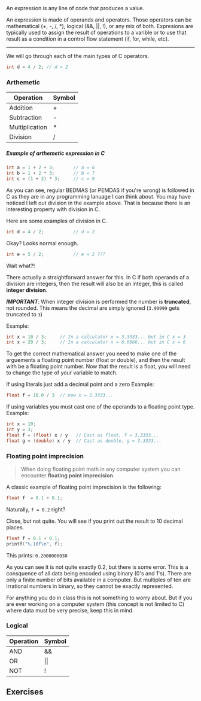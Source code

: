 <title>Expressions</title>

<definition title="Expression">
An expression is any line of code that produces a value. 
</definition>

<!-- > An expression is any line of code that produces a value.  -->


An expression is made of operands and operators. Those operators can be mathematical (+, -, /, *), logical (&&, ||, !), or any mix of both. Expresions are typically used to assign the result of operations to a varible or to use that result as a condition in a control flow statement (if, for, while, etc).


---
We will go through each of the main types of C operators.

```c
int d = 4 / 2; // d = 2
```

### Arthemetic

| Operation      | Symbol |
|----------------|--------|
| Addition       | +      |
| Subtraction    | -      |
| Multiplication | *      |
| Division       | /      |

##### Example of arthemetic expression in C
```c
int a = 1 + 2 + 3;       // a = 6
int b = 1 + 2 * 3;       // b = 7
int c = (1 + 2) * 3;     // c = 9
```
As you can see, regular BEDMAS (or PEMDAS if you're wrong) is followed in C as they are in any programming lanuage I can think about. You may have noticed I left out division in the example above. That is because there is an interesting property with division in C.

Here are some examples of division in C.

```c
int d = 4 / 2;           // d = 2
```

Okay? Looks normal enough.

```c
int e = 5 / 2;           // e = 2 ???
```

Wait what?!

There actually a straightforward answer for this. In C if both operands of a division are integers, then the result will also be an integer, this is called **integer division**. 

***IMPORTANT***: When integer division is performed the number is **truncated**, not rounded. This means the decimal are simply ignored (`3.99999` gets truncated to `3`)

Example:
```c
int x = 10 / 3;     // In a calculator x = 3.3333... but in C x = 3
int x = 20 / 3;     // In a calculator x = 6.6666... but in C x = 6
```

To get the correct mathematical answer you need to make one of the arguements a floating point number (float or double), and then the result with be a floating point number. Now that the result is a float, you will need to change the type of your variable to match.

If using literals just add a decimal point and a zero
Example:
```c
float f = 10.0 / 3  // now x = 3.3333...
```

If using variables you must cast one of the operands to a floating point type.
Example:
```c
int x = 10;
int y = 3;
float f = (float) x / y   // Cast as float, f = 3.3333...
float g = (double) x / y  // Cast as double, g = 3.3333...
```

 ### Floating point imprecision

> When doing floating point math in any computer system you can encounter **floating point imprecision**.

A classic example of floating point imprecision is the following:

```c
float f  = 0.1 + 0.1;
```

Naturally, `f = 0.2` right?

Close, but not quite. You will see if you print out the result to 10 decimal places.
```c
float f = 0.1 + 0.1;
printf("%.10f\n", f);
```

This prints:
`0.2000000030`

As you can see it is not quite exactly 0.2, but there is some error. This is a consquence of all data being encoded using binary (0's and 1's). There are only a finite number of bits available in a computer. But multiples of ten are irrational numbers in binary, so they cannot be exactly represented.

For anything you do in class this is not something to worry about. But if you are ever working on a computer system (this concept is not limited to C) where data must be very precise, keep this in mind.


### Logical

| Operation | Symbol |
|-----------|--------|
| AND       | &&     |
| OR        | \|\|   |
| NOT       | !      |


## Exercises

<exercise title="Exercise Set 1">
   
<VJQuiz question="1">
</VJQuiz>

<VJquiz question="2">
</VJquiz>

<Vjquiz question="3">
</Vjquiz>

<vjquiz question="4">
</vjquiz>

</exercise>


<exercise title="Exercise Set 2">
   
<JQuiz question="1">
</JQuiz>

<JQuiz question="2">
</JQuiz>

<JQuiz question="3">
</JQuiz>

<JQuiz question="4">
</JQuiz>

</exercise>

